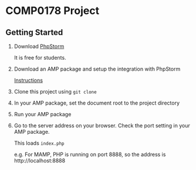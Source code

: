 # COMP0178 Project

## Getting Started

1. Download [PhpStorm](https://www.jetbrains.com/phpstorm/)
    
   It is free for students.

2. Download an AMP package and setup the integration with PhpStorm
   
   [Instructions](https://www.jetbrains.com/help/phpstorm/installing-an-amp-package.html#integrating-xampp)

3. Clone this project using `git clone`

4. In your AMP package, set the document root to the project directory

5. Run your AMP package

6. Go to the server address on your browser. Check the port setting in your AMP package.
   
   This loads `index.php`
   
   e.g. For MAMP, PHP is running on port 8888, so the address is http://localhost:8888